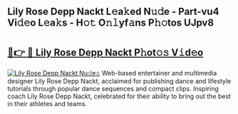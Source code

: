 ## Lily Rose Depp Nackt L𝚎a𝚔ed N𝚞𝚍e - Part-vu4 Vi𝚍𝚎o L𝚎a𝚔s - H𝚘𝚝 O𝚗𝚕yf𝚊ns P𝚑𝚘tos UJpv8

# <h2><a href="http://kf3ri48.oniu.top/?m=Lily+Rose+Depp+Nackt">🔗👉 🔴 Lily Rose Depp Nackt P𝚑ot𝚘𝚜 V𝚒d𝚎o</a></h2>

[![Lily Rose Depp Nackt Nu𝚍e𝚜](https://i.imgur.com/0qMVB7G.gif)](http://kf3ri48.oniu.top/?m=Lily+Rose+Depp+Nackt)
Web-based entertainer and multimedia designer Lily Rose Depp Nackt, acclaimed for publishing dance and lifestyle tutorials through popular dance sequences and compact clips. Inspiring coach Lily Rose Depp Nackt, celebrated for their ability to bring out the best in their athletes and teams.  
